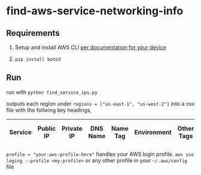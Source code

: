# find-aws-service-networking-info

## Requirements
1. Setup and install AWS CLI [per documentation for your device](https://docs.aws.amazon.com/cli/latest/userguide/getting-started-install.html)

2. `pip install boto3`

## Run

run with `python find_service_ips.py`

outputs each region under `regions = ["us-east-1", "us-west-2"]` into a csv file with the follwing key headings,

| Service | Public IP | Private IP | DNS Name | Name Tag | Environment | Other Tags | Worker Name Tag | Worker Other Tags |
|---------|-----------|------------|----------|----------|-------------|------------|-----------------|-------------------|

`profile = "your-aws-profile-here"` handles your AWS login profile. `aws sso loging --profile <my-profile>` or any other profile in your `~/.aws/config` file


